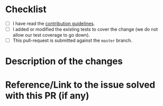 <!--
Thank you for helping us improve the Azure IoT C# SDK!

Need support?
- Have a feature request for SDKs? Please post it on [User Voice](https://feedback.azure.com/forums/321918-azure-iot) to help us prioritize.
- Have a technical question? Ask on [Stack Overflow](https://stackoverflow.com/questions/tagged/azure-iot-hub) with tag “azure-iot-hub”
- Need Support? Every customer with an active Azure subscription has access to support with guaranteed response time.  Consider submitting a ticket and get assistance from Microsoft support team
- Found a bug? Please help us fix it by thoroughly documenting it and filing an issue on GitHub (C, Java, .NET, Node.js, Python).
-->

# Checklist
- [ ] I have read the [contribution guidelines](https://github.com/Azure/azure-iot-sdk-csharp/blob/master/.github/CONTRIBUTING.md).
- [ ] I added or modified the existing tests to cover the change (we do not allow our test coverage to go down).
- [ ] This pull-request is submitted against the `master` branch.
<!-- If not against master, please add the reason. -->

# Description of the changes
<!-- Itemized list of changes. -->

# Reference/Link to the issue solved with this PR (if any)
<!-- Use Fixes #nnnn to automatically close the issue. -->
